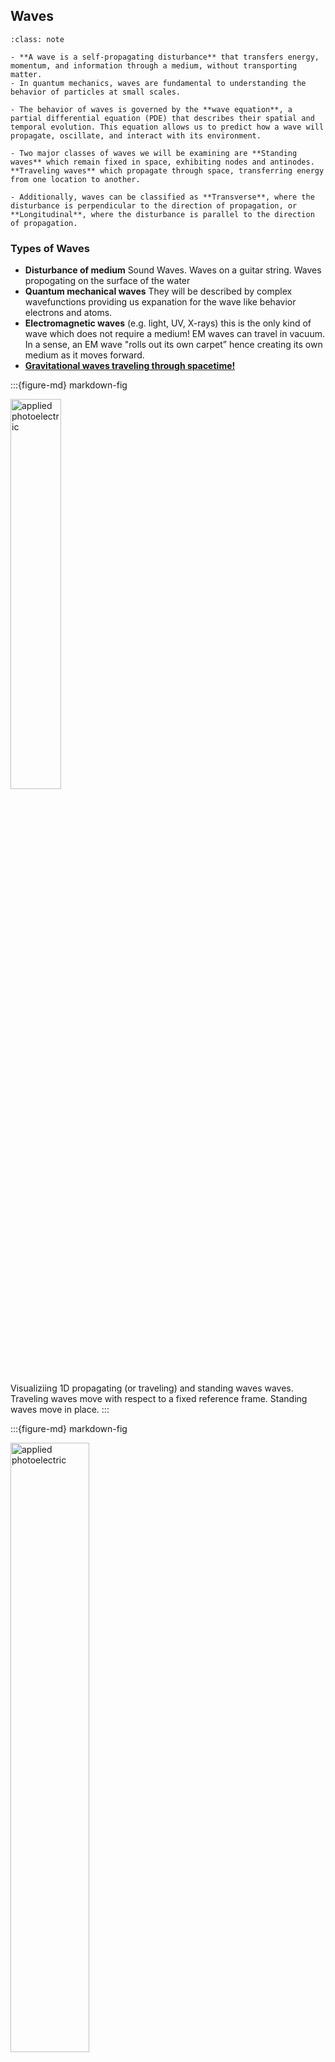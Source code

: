 
## Waves

```{admonition} What you need to know
:class: note

- **A wave is a self-propagating disturbance** that transfers energy, momentum, and information through a medium, without transporting matter. 
- In quantum mechanics, waves are fundamental to understanding the behavior of particles at small scales.

- The behavior of waves is governed by the **wave equation**, a partial differential equation (PDE) that describes their spatial and temporal evolution. This equation allows us to predict how a wave will propagate, oscillate, and interact with its environment.

- Two major classes of waves we will be examining are **Standing waves** which remain fixed in space, exhibiting nodes and antinodes. **Traveling waves** which propagate through space, transferring energy from one location to another.

- Additionally, waves can be classified as **Transverse**, where the disturbance is perpendicular to the direction of propagation, or **Longitudinal**, where the disturbance is parallel to the direction of propagation.
```


### Types of Waves

- **Disturbance of medium** Sound Waves. Waves on a guitar string. Waves propogating on the surface of the water
- **Quantum mechanical waves** They will be described by complex wavefunctions providing us expanation for the wave like behavior electrons and atoms. 
- **Electromagnetic waves** (e.g. light, UV, X-rays) this is the only kind of wave which does not require a medium! EM waves can travel in vacuum. In a sense, an EM wave "rolls out its own carpet” hence creating its own medium as it moves forward. 
- [**Gravitational waves traveling through spacetime!**]((https://www.youtube.com/watch?v=xj6vV3T4ok8)) 


:::{figure-md} markdown-fig

<img src="./images/propage_stand.gif" alt="applied photoelectric" class="bg-primary mb-1" width="40%">

Visualiziing 1D propagating (or traveling) and standing waves waves. Traveling waves move with respect to a fixed reference frame. Standing waves move in place. 
:::

:::{figure-md} markdown-fig

<img src="https://media.giphy.com/media/og52So0BUmZVe/giphy.gif" alt="applied photoelectric" class="bg-primary mb-1" width="50%">

Transverse waves carry distrubance perpendicular to the direction of wave propogation. Longitudinal waves carry disturbance along the direction of wave propogation. 
:::


### Defining wave mathematically  

- Since wave is a moving disturbance $u$, we describe this disturbance (e.g. vertical displacement) by specifying change of disturbance as a function of space $x$ and time $t$ via some mathematical function $f$: 

$$u = f(x, t)$$

- Imagine surfing on an ocean wave. For an observer (surfer) standing on a wave the wave stands still at the same coordinate $x'$. 
- For the observer standing on the shore the coordinate x of wave front moves away with a constant velocity: 

$$x=x'+vt$$

- Assuming that shape of the wave stays the same we can express the motion of wave in the reference frame of the still observer: 

$$f(x,t)=f(x')$$

$$u(x,t) = f(x-vt)$$


### Periodic traveling waves.

:::{figure-md} markdown-fig

<img src="./images/lec5_Introwave.jpg" alt="applied photoelectric" class="bg-primary mb-1" width="50%">

Wave that is periodic in space and time
:::

- We will be working a lot with periodic waves that have a periodic shape hence can be described by sine or cosine or their combination. Here is a general expression of sin wave: 

$$y(x,t)= A \sin(kx+\phi)$$

- Let us now turn this sinusoidal form into a wave traveling along x axis:

$$
y(x,t)= A \sin(k(x-vt)+\phi)=A \sin(kx-\omega t+\phi)
$$

- **Amplitude** $A$: specifies maximum disturbance. 
- **Wave number** $k$: specifies periodicity in space.
- **Angular frequency** $\omega=kv$: specifies periodicity in time.
- **Initial phase** $\phi$: initial phase. E.g where does wave start at $t=0$ $x=0$ often we just set $\phi=0$.

- When describing waves it is much more convenient to work with complex representation. One can always extract real or imaginary part after calculations. 

:::{admonition} **Complex exponential representation of waves**
:class: warning

$$u(x,t) = Ae^{i(kx-\omega t)}$$

:::


### Wave equation. 

- We obtain equation of motion by using the chain rule and taking partial derivatives of $u$ with respect to $x$ and $t$.

:::{admonition} **Waves satisfy a wave equation**
:class: dropdown, tip

 - take two derivatives with respect to $t$

$$u_{xx}^{''} = (ik)^2 u = -k^2u$$

- take two derivatives with respect to $x$

$$u_{tt}^{''} = (-i\omega)^2 u= -\omega^2u$$

- Now take the ration to replace u:


$$\frac{u_{xx}^{''}}{u_{tt}^{''}}  = \frac{k^2}{\omega^2} = \frac{1}{v^2}$$

$$u_{xx}^{''} = \frac{1}{v^2}u_{tt}^{''} $$

:::

- Just as in classical mechanics we need to take second derivative in order to get the equation of motion that is determined by initial position and velocity. By using the chain rule and taking one more derivative with respect to $x$ and $t$ we obtain:


:::{admonition}
:class: important

$$\frac{\partial^2 u(x,t)}{\partial x^2 } = \frac{1}{v^2}\frac{\partial^2 u(x,t)}{\partial t^2}$$ 

:::

- We just obtained a 1D classical wave equation. Solutions of this equation are functions of time and space called wave functions. 

### Wave interference: definition

 Interference – a phenomenon of combining waves which results in a new wave of greater, lower, or the same amplitude.

:::{figure-md} markdown-fig

<img src="https://media.giphy.com/media/F3RijSq6e8fi8/giphy.gif" alt="applied photoelectric" class="bg-primary mb-1" width="70%">

Illustration of wave interference
:::



 This follows from the superposition principle to which we will be returning many times later in the class. The principle of superposition states that if waves $A$ and $B$ are both solutions of the wave equation, then so is a wave $C = A + B$.


:::{admonition} **Wave interference: derivation**
:class: dropdown, tip


Considering two sinusoidal waves of the same amplitude, wavelength, and direction of propagation but with a slight different phase $\phi$ (e.g sound waves of a song coming from different holes on a wall). The resultant wave would be:

$$y_1(x,t)=A \sin(kx-\omega t)\,\,\,\,\,\, y_2(x,t)=A \sin(kx-\omega t+\phi)$$

If we sum up the two phase-shifted waves and make use of trigonometric relation:
 
$$\cos(\alpha) + \cos(\beta) = 2 \cos\left(\frac{\alpha + \beta}{2}\right) \cos\left(\frac{\alpha-\beta}{2}\right)$$
 
we get:

$$y(x,t)=y_1(x,t)+y_2(x,t)= A \cos\left(kx-\omega t+\frac{\phi}{2}\right) \cos\left(\frac{\phi}{2}\right)$$

:::

### Wave interference: demonstration. 

When two waves interfere, their amplitude can double (constructive interference) become 0 (destructive interference) or anything in between:

- $\phi=0$ Fully constructive interference $y(x,t)=2A \cos(kx-\omega t)$
- $\phi=\pi$ Fully destructive interference. $y(x,t)=0$

:::{figure-md} markdown-fig

<img src="https://upload.wikimedia.org/wikipedia/commons/5/5d/Waventerference.gif" alt="applied photoelectric" class="bg-primary mb-1" width="70%">

Constructive vs destructive intereference. 
:::

### Example Problems





